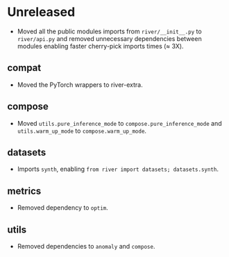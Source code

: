 # Unreleased

- Moved all the public modules imports from `river/__init__.py` to `river/api.py` and removed unnecessary dependencies between modules enabling faster cherry-pick imports times (≈ 3X).

## compat

- Moved the PyTorch wrappers to river-extra.

## compose

- Moved `utils.pure_inference_mode` to `compose.pure_inference_mode` and `utils.warm_up_mode` to `compose.warm_up_mode`.

## datasets

- Imports `synth`, enabling `from river import datasets; datasets.synth`.

## metrics

- Removed dependency to `optim`.

## utils

- Removed dependencies to `anomaly` and `compose`.
